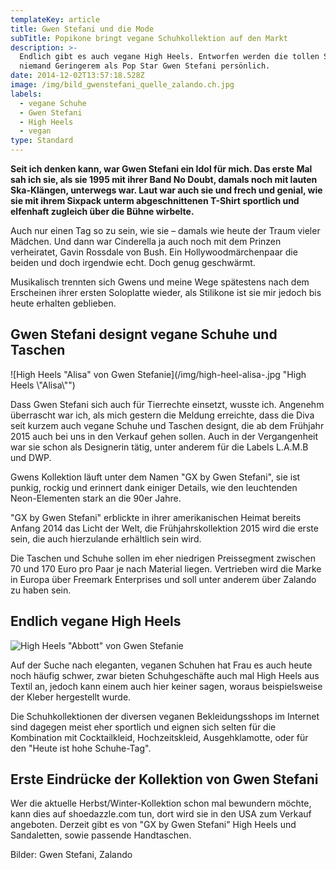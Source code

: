 ```yaml
---
templateKey: article
title: Gwen Stefani und die Mode
subTitle: Popikone bringt vegane Schuhkollektion auf den Markt
description: >-
  Endlich gibt es auch vegane High Heels. Entworfen werden die tollen Schuhe von
  niemand Geringerem als Pop Star Gwen Stefani persönlich.
date: 2014-12-02T13:57:18.528Z
image: /img/bild_gwenstefani_quelle_zalando.ch.jpg
labels:
  - vegane Schuhe
  - Gwen Stefani
  - High Heels
  - vegan
type: Standard
---
```


**Seit ich denken kann, war Gwen Stefani ein Idol für mich. Das erste Mal sah
ich sie, als sie 1995 mit ihrer Band No Doubt, damals noch mit lauten
Ska-Klängen, unterwegs war. Laut war auch sie und frech und genial, wie sie mit
ihrem Sixpack unterm abgeschnittenen T-Shirt sportlich und elfenhaft zugleich
über die Bühne wirbelte.**

Auch nur einen Tag so zu sein, wie sie – damals wie heute der Traum vieler
Mädchen. Und dann war Cinderella ja auch noch mit dem Prinzen verheiratet, Gavin
Rossdale von Bush. Ein Hollywoodmärchenpaar die beiden und doch irgendwie echt.
Doch genug geschwärmt.

Musikalisch trennten sich Gwens und meine Wege spätestens nach dem Erscheinen
ihrer ersten Soloplatte wieder, als Stilikone ist sie mir jedoch bis heute
erhalten geblieben.

## Gwen Stefani designt vegane Schuhe und Taschen

![High Heels  "Alisa" von Gwen Stefanie](/img/high-heel-alisa-.jpg "High Heels
\\"Alisa\\"")

Dass Gwen Stefani sich auch für Tierrechte einsetzt, wusste ich. Angenehm
überrascht war ich, als mich gestern die Meldung erreichte, dass die Diva seit
kurzem auch vegane Schuhe und Taschen designt, die ab dem Frühjahr 2015 auch bei
uns in den Verkauf gehen sollen. Auch in der Vergangenheit war sie schon als
Designerin tätig, unter anderem für die Labels L.A.M.B und DWP.

Gwens Kollektion läuft unter dem Namen "GX by Gwen Stefani", sie ist punkig,
rockig und erinnert dank einiger Details, wie den leuchtenden Neon-Elementen
stark an die 90er Jahre.

"GX by Gwen Stefani" erblickte in ihrer amerikanischen Heimat bereits Anfang
2014 das Licht der Welt, die Frühjahrskollektion 2015 wird die erste sein, die
auch hierzulande erhältlich sein wird.

Die Taschen und Schuhe sollen im eher niedrigen Preissegment zwischen 70 und 170
Euro pro Paar je nach Material liegen. Vertrieben wird die Marke in Europa über
Freemark Enterprises und soll unter anderem über Zalando zu haben sein.

## Endlich vegane High Heels

![High Heels "Abbott" von Gwen Stefanie](/img/high-heel-abbott-.jpg 'High Heels "Abbott"')

Auf der Suche nach eleganten, veganen Schuhen hat Frau es auch heute noch häufig
schwer, zwar bieten Schuhgeschäfte auch mal High Heels aus Textil an, jedoch
kann einem auch hier keiner sagen, woraus beispielsweise der Kleber hergestellt
wurde.

Die Schuhkollektionen der diversen veganen Bekleidungsshops im Internet sind
dagegen meist eher sportlich und eignen sich selten für die Kombination mit
Cocktailkleid, Hochzeitskleid, Ausgehklamotte, oder für den "Heute ist hohe
Schuhe-Tag".

## Erste Eindrücke der Kollektion von Gwen Stefani

Wer die aktuelle Herbst/Winter-Kollektion schon mal bewundern möchte, kann dies
auf shoedazzle.com tun, dort wird sie in den USA zum Verkauf angeboten. Derzeit
gibt es von "GX by Gwen Stefani" High Heels und Sandaletten, sowie passende
Handtaschen.

<Youtube id="nL1zUCA8_wo" />

Bilder: Gwen Stefani, Zalando
